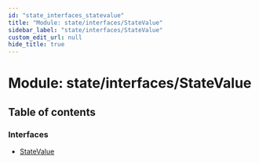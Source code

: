 ```yaml
---
id: "state_interfaces_statevalue"
title: "Module: state/interfaces/StateValue"
sidebar_label: "state/interfaces/StateValue"
custom_edit_url: null
hide_title: true
---
```


# Module: state/interfaces/StateValue

## Table of contents

### Interfaces

- [StateValue](../interfaces/state_interfaces_statevalue.statevalue.md)
